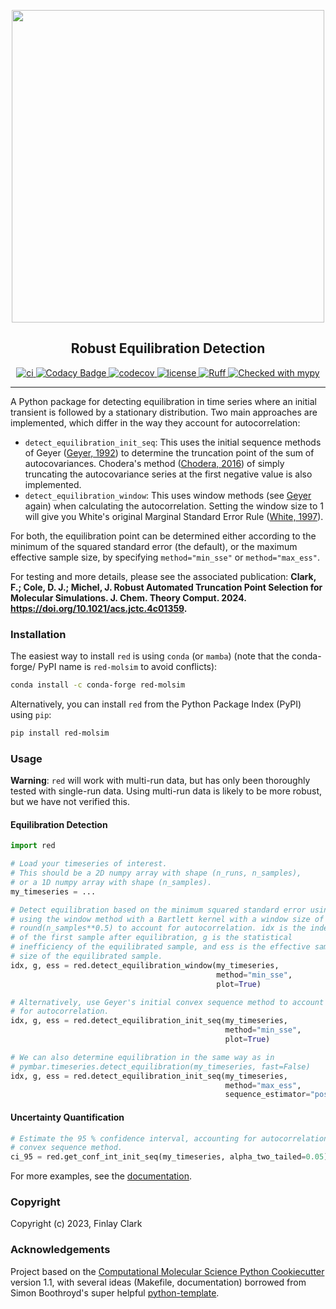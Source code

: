 
<p align="center">
  <img src="https://github.com/fjclark/red/assets/90148170/5b0cf397-f902-4a43-9323-6414aa408d1a" width="500">
</p>

<h2 align="center">Robust Equilibration Detection</h2>

<p align="center">
  <a href="https://github.com/fjclark/red/actions?query=workflow%3ACI">
    <img alt="ci" src="https://github.com/fjclark/red/workflows/CI/badge.svg" />
  </a>
  <a href="https://app.codacy.com/gh/fjclark/red/dashboard?utm_source=gh&utm_medium=referral&utm_content=&utm_campaign=Badge_grade">
    <img alt="Codacy Badge" src="https://app.codacy.com/project/badge/Grade/fff40e5573f847399bee98eef495f8c6" />
  </a>
  <a href="https://codecov.io/gh/fjclark/red/branch/main">
    <img alt="codecov" src="https://codecov.io/gh/fjclark/red/branch/main/graph/badge.svg" />
  </a>
  <a href="https://opensource.org/licenses/MIT">
    <img alt="license" src="https://img.shields.io/badge/License-MIT-yellow.svg" />
  </a>
  <a href="https://github.com/astral-sh/ruff">
    <img alt="Ruff" src="https://img.shields.io/endpoint?url=https://raw.githubusercontent.com/astral-sh/ruff/main/assets/badge/v2.json" />
  </a>
  <a href="https://mypy-lang.org/">
    <img alt="Checked with mypy" src="https://www.mypy-lang.org/static/mypy_badge.svg" />
  </a>
</p>

---


A Python package for detecting equilibration in time series where an initial transient is followed by a stationary distribution. Two main approaches are implemented, which differ in the way they account for autocorrelation:

  - `detect_equilibration_init_seq`: This uses the initial sequence methods of Geyer ([Geyer, 1992](https://www.jstor.org/stable/2246094)) to determine the truncation point of the sum of autocovariances. Chodera's method ([Chodera, 2016](https://pubs.acs.org/doi/full/10.1021/acs.jctc.5b00784)) of simply truncating the autocovariance series at the first negative value is also implemented.
  - `detect_equilibration_window`: This uses window methods (see [Geyer](https://www.jstor.org/stable/2246094) again) when calculating the
autocorrelation. Setting the window size to 1 will give you White's original Marginal Standard Error Rule ([White, 1997](https://journals.sagepub.com/doi/abs/10.1177/003754979706900601)).

For both, the equilibration point can be determined either according to the minimum of the squared standard error (the default), or the maximum effective sample size, by specifying `method="min_sse"` or `method="max_ess"`.

For testing and more details, please see the associated publication: **Clark, F.; Cole, D. J.; Michel, J. Robust Automated Truncation Point Selection for Molecular Simulations. J. Chem. Theory Comput. 2024. https://doi.org/10.1021/acs.jctc.4c01359.**

### Installation

The easiest way to install `red` is using `conda` (or `mamba`) (note that the conda-forge/ PyPI name is `red-molsim` to avoid conflicts):

```bash
conda install -c conda-forge red-molsim
```

Alternatively, you can install `red` from the Python Package Index (PyPI) using `pip`:

```bash
pip install red-molsim
```

### Usage

**Warning**: `red` will work with multi-run data, but has only been thoroughly tested with single-run data. Using multi-run data is likely to be more robust, but we have not verified this.

#### Equilibration Detection

```python
import red

# Load your timeseries of interest.
# This should be a 2D numpy array with shape (n_runs, n_samples),
# or a 1D numpy array with shape (n_samples).
my_timeseries = ...

# Detect equilibration based on the minimum squared standard error using
# using the window method with a Bartlett kernel with a window size of
# round(n_samples**0.5) to account for autocorrelation. idx is the index
# of the first sample after equilibration, g is the statistical
# inefficiency of the equilibrated sample, and ess is the effective sample
# size of the equilibrated sample.
idx, g, ess = red.detect_equilibration_window(my_timeseries,
                                              method="min_sse",
                                              plot=True)

# Alternatively, use Geyer's initial convex sequence method to account
# for autocorrelation.
idx, g, ess = red.detect_equilibration_init_seq(my_timeseries,
                                                method="min_sse",
                                                plot=True)

# We can also determine equilibration in the same way as in
# pymbar.timeseries.detect_equilibration(my_timeseries, fast=False)
idx, g, ess = red.detect_equilibration_init_seq(my_timeseries,
                                                method="max_ess",
                                                sequence_estimator="positive")
```

#### Uncertainty Quantification

```python
# Estimate the 95 % confidence interval, accounting for autocorrelation using Geyer's initial
# convex sequence method.
ci_95 = red.get_conf_int_init_seq(my_timeseries, alpha_two_tailed=0.05)

```

For more examples, see the [documentation](https://fjclark.github.io/red/latest/examples/).

### Copyright

Copyright (c) 2023, Finlay Clark


### Acknowledgements

Project based on the
[Computational Molecular Science Python Cookiecutter](https://github.com/molssi/cookiecutter-cms) version 1.1, with several ideas (Makefile, documentation) borrowed from Simon Boothroyd's super helpful [python-template](https://github.com/SimonBoothroyd/python-template).
